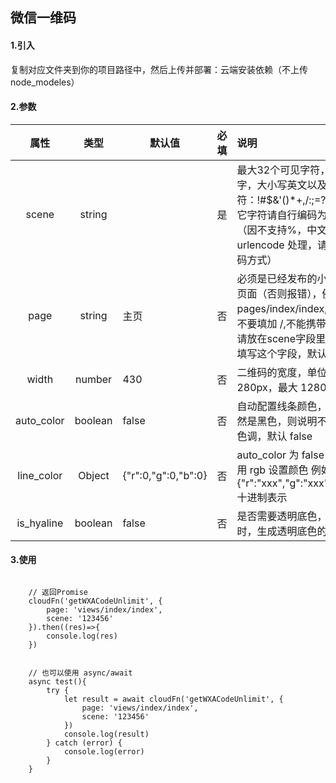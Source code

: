 ## 微信一维码



#### 1.引入

复制对应文件夹到你的项目路径中，然后上传并部署：云端安装依赖（不上传node_modeles）

#### 2.参数

|  属性   | 类型    | 默认值 | 必填   | 说明            |
| :-------: | :------: | ------ | :--------: | :--------|
|  scene  | string  |        | 是 | 最大32个可见字符，只支持数字，大小写英文以及部分特殊字符：!#$&'()*+,/:;=?@-._~，其它字符请自行编码为合法字符（因不支持%，中文无法使用 urlencode 处理，请使用其他编码方式）|
|  page  | string  |    主页    | 否 | 必须是已经发布的小程序存在的页面（否则报错），例如 pages/index/index, 根路径前不要填加 /,不能携带参数（参数请放在scene字段里），如果不填写这个字段，默认跳主页面|
|  width  | number  |    430    | 否 | 二维码的宽度，单位 px，最小 280px，最大 1280px |
|  auto_color  | boolean  |    false    | 否 | 自动配置线条颜色，如果颜色依然是黑色，则说明不建议配置主色调，默认 false |
|  line_color  | Object  |    {"r":0,"g":0,"b":0}    | 否 | auto_color 为 false 时生效，使用 rgb 设置颜色 例如 {"r":"xxx","g":"xxx","b":"xxx"} 十进制表示 |
|  is_hyaline  | boolean  |    false    | 否 | 是否需要透明底色，为 true 时，生成透明底色的小程序 |

#### 3.使用

```

    // 返回Promise
    cloudFn('getWXACodeUnlimit', {
        page: 'views/index/index',
        scene: '123456'
    }).then((res)=>{
        console.log(res)
    })


    // 也可以使用 async/await
    async test(){
        try {
            let result = await cloudFn('getWXACodeUnlimit', {
                page: 'views/index/index',
                scene: '123456'
            })
            console.log(result)
        } catch (error) {
            console.log(error)
        }
    }

```